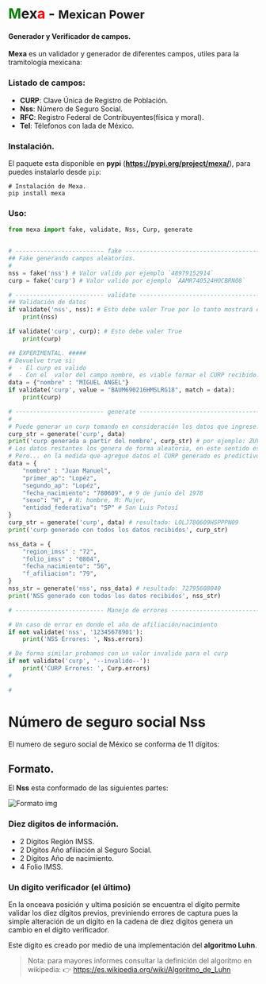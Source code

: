 <h1>
<span style="color:green">M</span>ex<span style="color:red">a</span> -
<small>Mexican Power</small>
</h1>


#### Generador y Verificador de campos.

__Mexa__ es un validador y generador de diferentes campos, utiles para la tramitología mexicana:

### Listado de campos:

 - **CURP**: Clave Única de Registro de Población.
 - **Nss**: Número de Seguro Social.
 - **RFC**: Registro Federal de Contribuyentes(física y moral).
 - **Tel**: Télefonos con lada de México.

### Instalación.


El paquete esta disponible en **pypi** (__<https://pypi.org/project/mexa/>__), para puedes instalarlo desde `pip`:

```
# Instalación de Mexa.
pip install mexa
```


### Uso:



```python
from mexa import fake, validate, Nss, Curp, generate


# ------------------------- fake --------------------------------------------
## Fake generando campos aleatorios.
#
nss = fake('nss') # Valor valido por ejemplo `48979152914`
curp = fake('curp') # Valor valido por ejemplo `AAMR740524HOCBRN08`

# ------------------------- validate ------------------------------------------
## Validación de datos
if validate('nss', nss): # Esto debe valer True por lo tanto mostrará el nss generado
    print(nss)

if validate('curp', curp): # Esto debe valer True
    print(curp)

## EXPERIMENTAL. #####
# Devuelve true si:
#  - El curp es valido
#  - Con el  valor del campo nombre, es viable formar el CURP recibido.
data = {"nombre" : "MIGUEL ANGEL"}
if validate('curp', value = "BAUM690216HMSLRG18", match = data):
    print(curp)

# ------------------------- generate ------------------------------------------
#
# Puede generar un curp tomando en consideración los datos que ingrese.
curp_str = generate('curp', data)
print('curp generada a partir del nombre', curp_str) # por ejemplo: ZUVM471127HOCTJG03
# Los datos restantes los genera de forma aleatoria, en este sentido es parecida a fake.
# Pero... en la medida que agregue datos el CURP generado es predictivo, ejemplo:
data = {
    "nombre" : "Juan Manuel",
    "primer_ap": "Lopéz",
    "segundo_ap": "Lopéz",
    "fecha_nacimiento": "780609", # 9 de junio del 1978
    "sexo": "H", # H: hombre, M: Mujer,
    "entidad_federativa": "SP" # San Luis Potosí
}
curp_str = generate('curp', data) # resultado: LOLJ780609HSPPPN09
print('curp generado con todos los datos recibidos', curp_str)

nss_data = {
    "region_imss" : "72",
    "folio_imss" : "0804",
    "fecha_nacimiento": "56",
    "f_afiliacion": "79",
}
nss_str = generate('nss', nss_data) # resultado: 72795608040
print('NSS generado con todos los datos recibidos', nss_str)

# ------------------------- Manejo de errores ---------------------------------

# Un caso de error en donde el año de afiliación/nacimiento
if not validate('nss', '12345678901'):
    print('NSS Errores: ', Nss.errors)

# De forma similar probamos con un valor invalido para el curp
if not validate('curp', '--invalido--'):
    print('CURP Errores: ', Curp.errors)
#

#
```


# Número de seguro social Nss

El numero de seguro social de México se conforma de 11 dígitos:

## Formato.

El **Nss** esta conformado de las siguientes partes:


![Formato img](https://raw.githubusercontent.com/gist/fitorec/82a3e27fae3bab709a07c19c71c3a8d4/raw/0e545684368cbe536e001e3d7e8a1fe015036748/nss_checksum.svg)

### Diez digitos de información.

 - 2 Dígitos Región IMSS.
 - 2 Dígitos Año afiliación al Seguro Social.
 - 2 Dígitos Año de nacimiento.
 - 4 Folio IMSS.

### Un digito verificador (el último)

En la onceava posición y ultima posición se encuentra el dígito permite validar los diez dígitos previos, previniendo errores de captura pues la simple alteración de un digito en la cadena de diez digitos genera un cambio en el dígito verificador.

Este digito es creado por medio de una implementación del **algoritmo Luhn**.


> Nota: para mayores informes consultar la definición del algoritmo en wikipedia:
> :point_right:  <https://es.wikipedia.org/wiki/Algoritmo_de_Luhn>


